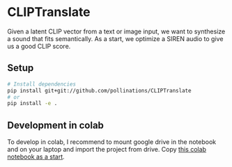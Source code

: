 # CLIPTranslate

Given a latent CLIP vector from a text or image input, we want to synthesize a sound that fits semantically. As a start, we optimize a SIREN audio to give us a good CLIP score.


## Setup
```sh
# Install dependencies
pip install git+git://github.com/pollinations/CLIPTranslate
# or
pip install -e .
```


## Development in colab
To develop in colab, I recommend to mount google drive in the notebook and on your laptop and import the project from drive.
Copy [this colab notebook as a start](https://colab.research.google.com/github/pollinations/CLIPTranslate/blob/main/notebooks/CLIPTranslate.ipynb).
